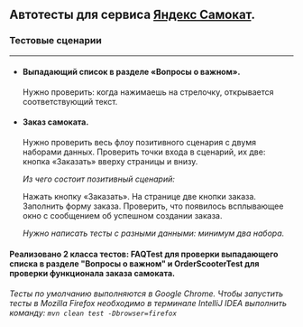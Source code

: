 ## Автотесты для сервиса [Яндекс Самокат](https://qa-scooter.praktikum-services.ru/).
### Тестовые сценарии
***
- #### Выпадающий список в разделе «Вопросы о важном».
  Нужно проверить: когда нажимаешь на стрелочку, открывается соответствующий текст.
- #### Заказ самоката.
  Нужно проверить весь флоу позитивного сценария с двумя наборами данных. Проверить точки входа в сценарий, их две: кнопка «Заказать» вверху страницы и внизу.

  _Из чего состоит позитивный сценарий:_

  Нажать кнопку «Заказать». На странице две кнопки заказа.
  Заполнить форму заказа.
  Проверить, что появилось всплывающее окно с сообщением об успешном создании заказа.

  _Нужно написать тесты с разными данными: минимум два набора._

#### Реализовано 2 класса тестов: FAQTest для проверки выпадающего списка в разделе "Вопросы о важном" и OrderScooterTest для проверки функционала заказа самоката.

###### _Тесты по умолчанию выполняются в Google Chrome. Чтобы запустить тесты в Mozilla Firefox необходимо в терминале IntelliJ IDEA выполнить команду: `mvn clean test -Dbrowser=firefox`_



